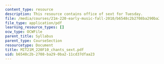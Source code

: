 ```yaml
---
content_type: resource
description: This resource contains office of sext for Tuesday.
file: /media/courses/21m-220-early-music-fall-2010/b6548c2b2708ba290ba211cd37dfaa23_MIT21M_220F10_chants_sext.pdf
file_type: application/pdf
learning_resource_types: []
ocw_type: OCWFile
parent_title: Syllabus
parent_type: CourseSection
resourcetype: Document
title: MIT21M_220F10_chants_sext.pdf
uid: b6548c2b-2708-ba29-0ba2-11cd37dfaa23
---
```

